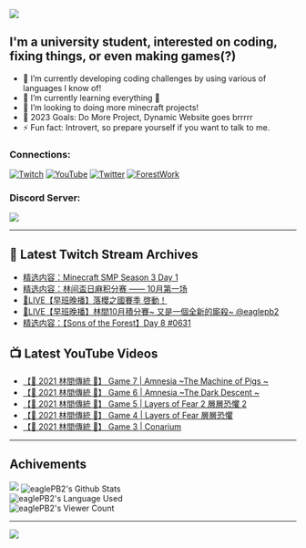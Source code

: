 <!--### Hello people, I'm EaglePB2 - The one who building something for fun 👋
Thank you for standby for this profile.   
The purpose of this profile is coming soon.   
You may come back later, as you wish if this readme.md is updated.   -->

<a href="https://github.com/lightda104530"><img src="https://readme-typing-svg.herokuapp.com/?duration=7000&width=600&lines=Hello+people,+I%27m+EaglePB2.;The+one+who+builds+something+for+fun+%F0%9F%91%8B;Thank+you+for+standby+for+this+profile.;The+purpose+of+this+profile+is+coming+soon.;You+may+come+back+later.;As+you+wish+if+this+readme.md+is+updated.;"></a>


## I'm a university student, interested on coding, fixing things, or even making games(?)
- 🔭 I’m currently developing coding challenges by using various of languages I know of!
- 🌱 I’m currently learning everything 🤣
- 💬 I’m looking to doing more minecraft projects!
- 🥅 2023 Goals: Do More Project, Dynamic Website goes brrrrr
- ⚡ Fun fact: Introvert, so prepare yourself if you want to talk to me.

### Connections:

[![Twitch](https://img.shields.io/badge/Twitch-9347FF?style=flat-square&logo=twitch&logoColor=white)](https://www.twitch.tv/eaglepb2)
[![YouTube](https://img.shields.io/badge/YouTube-%23FF0000.svg?style=flat-square&logo=YouTube&logoColor=white)](https://www.youtube.com/eaglepb2)
[![Twitter](https://img.shields.io/badge/Twitter-%231DA1F2.svg?style=flat-square&logo=Twitter&logoColor=white)](https://twitter.com/eaglepb2)
[![ForestWork](https://img.shields.io/badge/Forestwork_Website-415549?style=flat-square&logo=homeadvisor&logoColor=white)](https://forestwork.team)

### Discord Server:

[![](https://invidget.switchblade.xyz/qKrub9b?theme=dark&language=ch)](https://discord.gg/qKrub9b)

---

## 👾 Latest Twitch Stream Archives
<!-- TWITCH:START -->
- [精选内容：Minecraft SMP Season 3 Day 1](https://www.twitch.tv/videos/1944151642)
- [精选内容：林间盃日麻积分赛 —— 10月第一场](https://www.twitch.tv/videos/1944149464)
- [🔴LIVE【早班晚播】落櫻之國賽季 啓動！](https://www.twitch.tv/videos/1943160367)
- [🔴LIVE【早班晚播】林間10月積分賽~ 又是一個全新的廝殺~ @eaglepb2](https://www.twitch.tv/videos/1942350658)
- [精选内容：【Sons of the Forest】Day 8 #0631](https://www.twitch.tv/videos/1941212096)
<!-- TWITCH:END -->



## 📺 Latest YouTube Videos
<!-- YOUTUBE:START -->
- [【🎃 2021 林間傳統 🎃】 Game 7 | Amnesia ~The Machine of Pigs ~](https://www.youtube.com/watch?v=hRq4eztNSyE)
- [【🎃 2021 林間傳統 🎃】 Game 6 | Amnesia ~The Dark Descent ~](https://www.youtube.com/watch?v=vKAMCQOroi8)
- [【🎃 2021 林間傳統 🎃】 Game 5 | Layers of Fear 2 層層恐懼 2](https://www.youtube.com/watch?v=JFfw9HoogoM)
- [【🎃 2021 林間傳統 🎃】 Game 4 | Layers of Fear 層層恐懼](https://www.youtube.com/watch?v=ZrwhX65ObiQ)
- [【🎃 2021 林間傳統 🎃】 Game 3 | Conarium](https://www.youtube.com/watch?v=qfCczXhm1Y0)
<!-- YOUTUBE:END -->

---

## Achivements
[![](https://github-profile-trophy.vercel.app/?username=eaglepb2&theme=monokai&no-bg=true&&title=Repositories,Issues,Commit,MultiLanguage)](https://github.com/anuraghazra/github-readme-stats)
<img align="center" alt="eaglePB2's Github Stats" src="https://github-readme-stats.vercel.app/api?username=eaglePB2&show_icons=true&hide_border=true&theme=merko" />
<br>
<img align="center" alt="eaglePB2's Language Used" src="https://github-readme-stats.vercel.app/api/top-langs/?username=eaglePB2&show_icons=true&hide_border=true&theme=merko&layout=compact&langs_count=8" />
<br>
<img align="center" alt="eaglePB2's Viewer Count" src="https://visitcount.itsvg.in/api?id=eaglepb2&label=Profile%20Views&color=3&icon=5&pretty=true" />

<hr>

<!-- RANDOMQUOTE:START -->
![](https://quotes-github-readme.vercel.app/api?type=horizontal&theme=merko)
<!-- RANDOMQUOTE:END -->


<!--
       _____   _   _   _____       _____   _   _   ____   
      |_   _| | | | | |  ___|     |  ___| | \ | | |  _  \  
        | |   | |_| | | |___      | |___  |  \| | | | | | 
        | |   |  _  | |  ___|     |  ___| |     | | | | | 
        | |   | | | | | |___      | |___  | |\  | | |_| | 
        |_|   |_| |_| |_____|     |_____| |_| \_| |____ / 
      
-->
